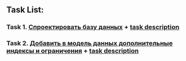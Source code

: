## **Task List:** 

### Task 1. [**Спроектировать базу данных**](https://github.com/SolonnikovDV/database_modeling/tree/main/task_1) + [task description](https://github.com/SolonnikovDV/database_modeling/blob/main/task_1/task_1_readme.md)

### Task 2. [**Добавить в модель данных дополнительные индексы и ограничения**](https://github.com/SolonnikovDV/database_modeling/tree/main/task_2/tables) + [task description](https://github.com/SolonnikovDV/database_modeling/blob/main/task_2/task_2_readme.md)
